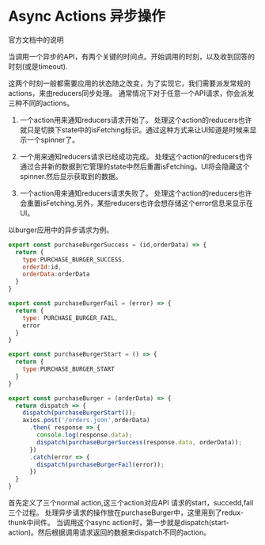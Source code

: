 # Async Actions 异步操作
官方文档中的说明

当调用一个异步的API，有两个关键的时间点。开始调用的时刻，以及收到回答的时刻(或是timeout).

这两个时刻一般都需要应用的状态随之改变，为了实现它，我们需要派发常规的actions，来由reducers同步处理。
通常情况下对于任意一个API请求，你会派发三种不同的actions。


1. 一个action用来通知reducers请求开始了。
处理这个action的reducers也许就只是切换下state中的isFetching标识。通过这种方式来让UI知道是时候来显示一个spinner了。

2. 一个用来通知reducers请求已经成功完成。
处理这个action的reducers也许通过合并新的数据到它管理的state中然后重置isFetching。UI将会隐藏这个spinner.然后显示获取到的数据。

3. 一个action用来通知reducers请求失败了。
处理这个action的reducers也许会重置isFetching.另外，某些reducers也许会想存储这个error信息来显示在UI。

以burger应用中的异步请求为例。

```JavaScript
export const purchaseBurgerSuccess = (id,orderData) => {
  return {
    type:PURCHASE_BURGER_SUCCESS,
    orderId:id,
    orderData:orderData
  }
}

export const purchaseBurgerFail = (error) => {
  return {
    type: PURCHASE_BURGER_FAIL,
    error
  }
}

export const purchaseBurgerStart = () => {
  return {
    type:PURCHASE_BURGER_START
  }
}

export const purchaseBurger = (orderData) => {
  return dispatch => {
    dispatch(purchaseBurgerStart());
    axios.post('/orders.json',orderData)
      .then( response => {
        console.log(response.data);
        dispatch(purchaseBurgerSuccess(response.data, orderData));
      })
      .catch(error => {
        dispatch(purchaseBurgerFail(error));
      })
  }
}
```

首先定义了三个normal action,这三个action对应API 请求的start，succedd,fail三个过程。
处理异步请求的操作放在purchaseBurger中，这里用到了redux-thunk中间件。
当调用这个async action时，第一步就是dispatch(start-action)。然后根据调用请求返回的数据来dispatch不同的action。
